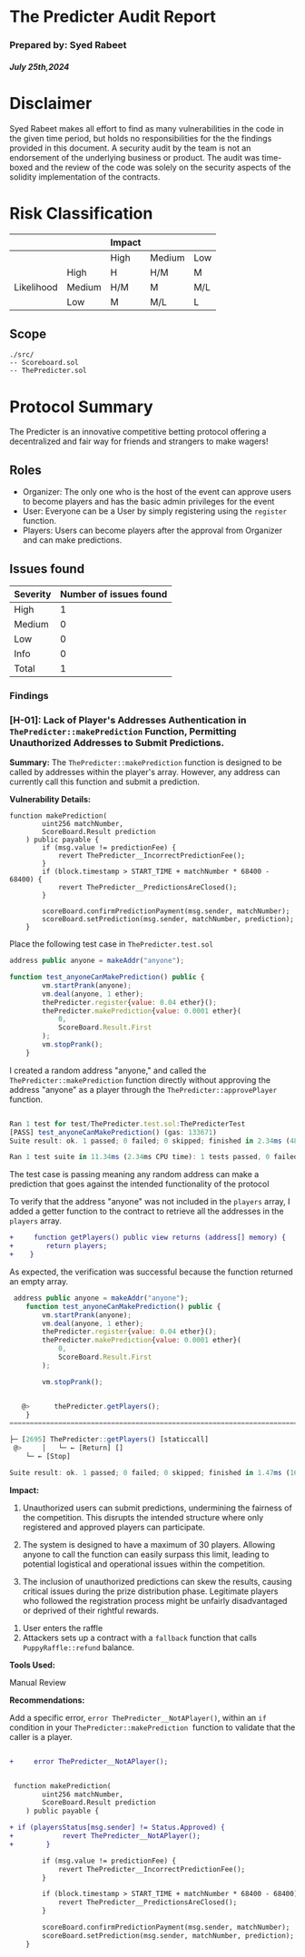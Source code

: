 <!DOCTYPE html>
<html>
<body>

<div class="full-page">
    <div>
    <h1>The Predicter Audit Report</h1>
    <h3>Prepared by: Syed Rabeet</h3>
    <h5>July 25th,2024</h5>
    </div>

</div>

</body>
</html>

# Disclaimer

Syed Rabeet makes all effort to find as many vulnerabilities in the code in the given time period, but holds no responsibilities for the the findings provided in this document. A security audit by the team is not an endorsement of the underlying business or product. The audit was time-boxed and the review of the code was solely on the security aspects of the solidity implementation of the contracts.


# Risk Classification

|            |        | Impact |        |     |
| ---------- | ------ | ------ | ------ | --- |
|            |        | High   | Medium | Low |
|            | High   | H      | H/M    | M   |
| Likelihood | Medium | H/M    | M      | M/L |
|            | Low    | M      | M/L    | L   |

## Scope

```
./src/
-- Scoreboard.sol
-- ThePredicter.sol
```

# Protocol Summary 

The Predicter is an innovative competitive betting protocol offering a decentralized and fair way for friends and strangers to make wagers!

## Roles

-  Organizer: The only one who is the host of the event can approve users to become players and has the basic admin privileges for the event
-  User: Everyone can be a User by simply registering using the `register` function.
- Players: Users can become players after the approval from Organizer and can make predictions.

## Issues found

| Severity | Number of issues found |
| -------- | ---------------------- |
| High     | 1                      |
| Medium   | 0                      |
| Low      | 0                      |
| Info     | 0                      |
| Total    | 1                      |

### Findings

### [H-01]: Lack of Player's Addresses Authentication in `ThePredicter::makePrediction` Function, Permitting Unauthorized Addresses to Submit Predictions.

**Summary:** The `ThePredicter::makePrediction` function is designed to be called by addresses within the player's array. However, any address can currently call this function and submit a prediction.

**Vulnerability Details:**

```solidity
function makePrediction(
        uint256 matchNumber,
        ScoreBoard.Result prediction
    ) public payable {
        if (msg.value != predictionFee) {
            revert ThePredicter__IncorrectPredictionFee();
        }
        if (block.timestamp > START_TIME + matchNumber * 68400 - 68400) {
            revert ThePredicter__PredictionsAreClosed();
        }

        scoreBoard.confirmPredictionPayment(msg.sender, matchNumber);
        scoreBoard.setPrediction(msg.sender, matchNumber, prediction);
    }
```

Place the following test case in `ThePredicter.test.sol`

```javascript
address public anyone = makeAddr("anyone");

function test_anyoneCanMakePrediction() public {
        vm.startPrank(anyone);
        vm.deal(anyone, 1 ether);
        thePredicter.register{value: 0.04 ether}();
        thePredicter.makePrediction{value: 0.0001 ether}(
            0,
            ScoreBoard.Result.First
        );
        vm.stopPrank();
    }
```

I created a random address "anyone," and called the `ThePredicter::makePrediction` function directly without approving the address "anyone" as a player through the `ThePredicter::approvePlayer` function.

```javascript

Ran 1 test for test/ThePredicter.test.sol:ThePredicterTest
[PASS] test_anyoneCanMakePrediction() (gas: 133671)
Suite result: ok. 1 passed; 0 failed; 0 skipped; finished in 2.34ms (481.50µs CPU time)

Ran 1 test suite in 11.34ms (2.34ms CPU time): 1 tests passed, 0 failed, 0 skipped (1 total tests)

```

The test case is passing meaning any random address can make a prediction that goes against the intended functionality of the protocol

To verify that the address "anyone" was not included in the `players` array, I added a getter function to the contract to retrieve all the addresses in the `players` array.

```diff
+     function getPlayers() public view returns (address[] memory) {
+        return players;
+    }
```

As expected, the verification was successful because the function returned an empty array.

```javascript
 address public anyone = makeAddr("anyone");
    function test_anyoneCanMakePrediction() public {
        vm.startPrank(anyone);
        vm.deal(anyone, 1 ether);
        thePredicter.register{value: 0.04 ether}();
        thePredicter.makePrediction{value: 0.0001 ether}(
            0,
            ScoreBoard.Result.First
        );

        vm.stopPrank();


   @>      thePredicter.getPlayers();
    }
===============================================================================

├─ [2695] ThePredicter::getPlayers() [staticcall]
 @>     │   └─ ← [Return] []
    └─ ← [Stop]

Suite result: ok. 1 passed; 0 failed; 0 skipped; finished in 1.47ms (164.50µs CPU time)
```

**Impact:**

1. Unauthorized users can submit predictions, undermining the fairness of the competition. This disrupts the intended structure where only registered and approved players can participate.

2. The system is designed to have a maximum of 30 players. Allowing anyone to call the function can easily surpass this limit, leading to potential logistical and operational issues within the competition.

3. The inclusion of unauthorized predictions can skew the results, causing critical issues during the prize distribution phase. Legitimate players who followed the registration process might be unfairly disadvantaged or deprived of their rightful rewards.

1) User enters the raffle
2) Attackers sets up a contract with a `fallback` function that calls `PuppyRaffle::refund` balance.

**Tools Used:**

Manual Review

**Recommendations:**

Add a specific error, `error ThePredicter__NotAPlayer()`, within an `if` condition in your `ThePredicter::makePrediction`  function to validate that the caller is a player.

```diff

+     error ThePredicter__NotAPlayer();


 function makePrediction(
        uint256 matchNumber,
        ScoreBoard.Result prediction
    ) public payable {

+ if (playersStatus[msg.sender] != Status.Approved) {
+            revert ThePredicter__NotAPlayer();
+        }

        if (msg.value != predictionFee) {
            revert ThePredicter__IncorrectPredictionFee();
        }

        if (block.timestamp > START_TIME + matchNumber * 68400 - 68400) {
            revert ThePredicter__PredictionsAreClosed();
        }

        scoreBoard.confirmPredictionPayment(msg.sender, matchNumber);
        scoreBoard.setPrediction(msg.sender, matchNumber, prediction);
    }
```

